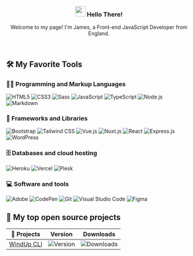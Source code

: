 <h3 align="center">
   <img src="https://media.giphy.com/media/hvRJCLFzcasrR4ia7z/giphy.gif" width="28"> Hello There!
</h3>

<p align="center">
   Welcome to my page!
   I'm James, a Front-end JavaScript Developer from England.
</p>

<br>

## 🛠️ My Favorite Tools

### 👨‍💻 Programming and Markup Languages

![HTML5](https://img.shields.io/badge/-HTML5-E34F26?logo=html5&logoColor=white)
![CSS3](https://img.shields.io/badge/-CSS3-1572B6?logo=css3&logoColor=white)
![Sass](https://img.shields.io/badge/-Sass-CC6699?logo=sass&logoColor=white)
![JavaScript](https://img.shields.io/badge/-JavaScript-F7DF1E?logo=JavaScript&logoColor=black)
![TypeScript](https://img.shields.io/badge/-TypeScript-3178C6?logo=TypeScript&logoColor=white)
![Node.js](https://img.shields.io/badge/-Node.js-339933?logo=Node.js&logoColor=white)
![Markdown](https://img.shields.io/badge/-Markdown-000000?logo=Markdown&logoColor=white)

### 🧰 Frameworks and Libraries

![Bootstrap](https://img.shields.io/badge/-Bootstrap-7952B3?logo=Bootstrap&logoColor=white)
![Tailwind CSS](https://img.shields.io/badge/-Tailwind%20CSS-06B6D4?logo=Tailwind%20CSS&logoColor=white)
![Vue.js](https://img.shields.io/badge/-Vue.js-4FC08D?logo=Vue.js&logoColor=white)
![Nuxt.js](https://img.shields.io/badge/-Nuxt.js-70DC82?logo=Nuxt.js&logoColor=black)
![React](https://img.shields.io/badge/-React-61DAFB?logo=React&logoColor=white)
![Express.js](https://img.shields.io/badge/-Express-000000?logo=Express&logoColor=white)
![WordPress](https://img.shields.io/badge/-WordPress-21759B?logo=WordPress&logoColor=white)

### 🗄️ Databases and cloud hosting

![Heroku](https://img.shields.io/badge/-Heroku-430098?logo=Heroku&logoColor=white)
![Vercel](https://img.shields.io/badge/-Vercel-000000?logo=Vercel&logoColor=white)
![Plesk](https://img.shields.io/badge/-Plesk-52BBE6?logo=Plesk&logoColor=white)

### 💻 Software and tools

![Adobe](https://img.shields.io/badge/-Adobe-FF0000?logo=Adobe&logoColor=white)
![CodePen](https://img.shields.io/badge/-CodePen-000000?logo=CodePen&logoColor=white)
![Git](https://img.shields.io/badge/-Git-F05032?logo=Git&logoColor=white)
![Visual Studio Code](https://img.shields.io/badge/-Visual%20Studio%20Code-007ACC?logo=Visual%20Studio%20Code&logoColor=white)
![Figma](https://img.shields.io/badge/-Figma-F24E1E?logo=Figma&logoColor=white)

## 📘 My top open source projects

| 🎁 Projects                                            | Version                                                                       | Downloads                                                                        |
| ------------------------------------------------------ | ----------------------------------------------------------------------------- | -------------------------------------------------------------------------------- |
| [WindUp CLI](https://github.com/windup-app/WindUp-CLI) | ![Version](https://img.shields.io/npm/v/@windup.app/windup.svg?sanitize=true) | ![Downloads](https://img.shields.io/npm/dm/@windup.app/windup.svg?sanitize=true) |
